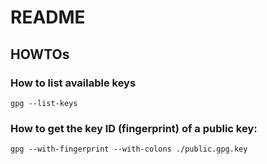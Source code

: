 # README

## HOWTOs

### How to list available keys

`gpg --list-keys`

### How to get the key ID (fingerprint) of a public key:

`gpg --with-fingerprint --with-colons ./public.gpg.key`
